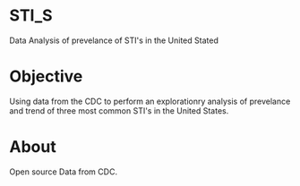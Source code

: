 # STI_S
Data Analysis of prevelance of STI's in the United Stated
# Objective
Using data from the CDC to perform an explorationry analysis of prevelance and trend of three most common STI's in the United States.
# About
Open source Data from CDC.
